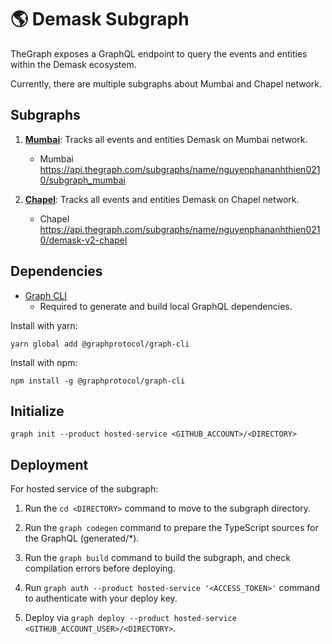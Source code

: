# 🌎 Demask Subgraph
TheGraph exposes a GraphQL endpoint to query the events and entities within the Demask ecosystem.

Currently, there are multiple subgraphs about Mumbai and Chapel network.

## Subgraphs

1. **[Mumbai](https://thegraph.com/hosted-service/subgraph/nguyenphananhthien0210/subgraph_mumbai)**: Tracks all events and entities Demask on Mumbai network.
    - Mumbai https://api.thegraph.com/subgraphs/name/nguyenphananhthien0210/subgraph_mumbai


2. **[Chapel](https://thegraph.com/hosted-service/subgraph/nguyenphananhthien0210/demask-v2-chapel)**: Tracks all events and entities Demask on Chapel network.
    - Chapel https://api.thegraph.com/subgraphs/name/nguyenphananhthien0210/demask-v2-chapel

## Dependencies

- [Graph CLI](https://github.com/graphprotocol/graph-cli)
    - Required to generate and build local GraphQL dependencies.


Install with yarn:

```shell
yarn global add @graphprotocol/graph-cli
```
Install with npm:
```shell
npm install -g @graphprotocol/graph-cli
```

## Initialize

```shell
graph init --product hosted-service <GITHUB_ACCOUNT>/<DIRECTORY>
```

## Deployment

For hosted service of the subgraph:

1. Run the `cd <DIRECTORY>` command to move to the subgraph directory.

2. Run the `graph codegen` command to prepare the TypeScript sources for the GraphQL (generated/*).

3. Run the `graph build` command to build the subgraph, and check compilation errors before deploying.

4. Run `graph auth --product hosted-service '<ACCESS_TOKEN>'` command to authenticate with your deploy key.

5. Deploy via `graph deploy --product hosted-service <GITHUB_ACCOUNT_USER>/<DIRECTORY>`.

